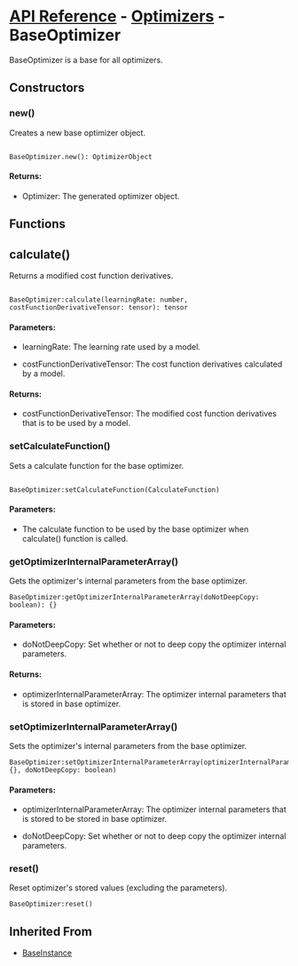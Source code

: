 # [API Reference](../../API.md) - [Optimizers](../Optimizers.md) - BaseOptimizer

BaseOptimizer is a base for all optimizers.

## Constructors

### new()

Creates a new base optimizer object.

```

BaseOptimizer.new(): OptimizerObject

```

#### Returns:

* Optimizer: The generated optimizer object.

## Functions

## calculate()

Returns a modified cost function derivatives.

```

BaseOptimizer:calculate(learningRate: number, costFunctionDerivativeTensor: tensor): tensor

```

#### Parameters:

* learningRate: The learning rate used by a model.

* costFunctionDerivativeTensor: The cost function derivatives calculated by a model.

#### Returns:

* costFunctionDerivativeTensor: The modified cost function derivatives that is to be used by a model.

### setCalculateFunction()

Sets a calculate function for the base optimizer.

```

BaseOptimizer:setCalculateFunction(CalculateFunction)

```

#### Parameters:

* The calculate function to be used by the base optimizer when calculate() function is called.

### getOptimizerInternalParameterArray()

Gets the optimizer's internal parameters from the base optimizer.

```
BaseOptimizer:getOptimizerInternalParameterArray(doNotDeepCopy: boolean): {}
```

#### Parameters:

* doNotDeepCopy: Set whether or not to deep copy the optimizer internal parameters.

#### Returns:

* optimizerInternalParameterArray: The optimizer internal parameters that is stored in base optimizer.

### setOptimizerInternalParameterArray()

Sets the optimizer's internal parameters from the base optimizer.

```
BaseOptimizer:setOptimizerInternalParameterArray(optimizerInternalParameterArray: {}, doNotDeepCopy: boolean)
```

#### Parameters:

* optimizerInternalParameterArray: The optimizer internal parameters that is stored to be stored in base optimizer.

* doNotDeepCopy: Set whether or not to deep copy the optimizer internal parameters.

### reset()

Reset optimizer's stored values (excluding the parameters).

```
BaseOptimizer:reset()
```

## Inherited From

* [BaseInstance](../Cores/BaseInstance.md)
